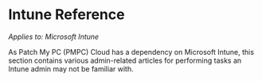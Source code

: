 # Intune Reference

_Applies to: Microsoft Intune_

As Patch My PC (PMPC) Cloud has a dependency on Microsoft Intune, this section contains various admin-related articles for performing tasks an Intune admin may not be familiar with.
